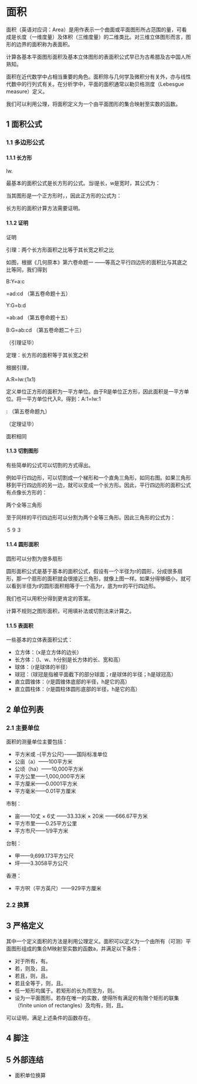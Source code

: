 # 面积

面积（英语对应词：Area）是用作表示一个曲面或平面图形所占范围的量，可看成是长度（一维度量）及体积（三维度量）的二维类比。对三维立体图形而言，图形的边界的面积称为表面积。

计算各基本平面图形面积及基本立体图形的表面积公式早已为古希腊及古中国人所熟知。

面积在近代数学中占相当重要的角色。面积除与几何学及微积分有关外，亦与线性代数中的行列式有关。在分析学中，平面的面积通常以勒贝格测度（Lebesgue measure）定义。

我们可以利用公理，将面积定义为一个由平面图形的集合映射至实数的函数。



## 1 面积公式



### 1.1 多边形公式



#### 1.1.1 长方形

lw.

最基本的面积公式是长方形的公式。当l是长，w是宽时，其公式为：

当其图形是一个正方形时，，因此正方形的公式为：

长方形的面积计算方法需要证明。



#### 1.1.2 证明

证明

引理：两个长方形面积之比等于其长宽之积之比

如图，根据《几何原本》第六卷命题一 ——等高之平行四边形的面积比与其底之比等同，我们得到

B:Y=a:c

=ad:cd （第五卷命题十五）

Y:G=b:d

=ab:ad （第五卷命题十五）

B:G=ab:cd （第五卷命题二十三）

（引理证毕）

定理：长方形的面积等于其长宽之积



根据引理，

A:R=lw:(1x1)

定义单位正方形的面积为一平方单位。由于R是单位正方形，因此面积是一平方单位。将一平方单位代入R，得到：A:1=lw:1

: （第五卷命题九）

（定理证毕）

面积相同



#### 1.1.3 切割图形

有些简单的公式可以切割的方式得出。

例如平行四边形，可以切割成一个梯形和一个直角三角形，如同右图。如果三角形移到平行四边形的另一边，就可以变成一个长方形。因此，平行四边形的面积公式有点像长方形的：

两个全等三角形

至于同样的平行四边形可以分割为两个全等三角形。因此三角形的公式为：

５９３



#### 1.1.4 圆形面积

圆形可以分割为很多扇形

圆形面积公式是基于基本的面积公式，假设有一个半径为r的圆形，分成很多扇形，那一个扇形的面积就会很接近三角形，就像上图一样。如果分得够细小，就可以看到半径为r的圆形面积相等于一个高为r，底为πr的平行四边形。

我们也可以用积分得到更肯定的答案。



计算不规则之图形面积，可用填补法或切割法来计算之。



#### 1.1.5 表面积

一些基本的立体表面积公式：

* 立方体：（x是立方体的边长）
* 长方体：（l、w、h分别是长方体的长、宽和高）
* 球体：（r是球体的半径）
* 球冠：（球冠是指被平面截下的部分球面；r是球体的半径；h是球冠高）
* 直立圆锥体：（r是圆锥体底部的半径，h是它的高）
* 直立圆柱体：（r是圆柱体圆形底部的半径，h是它的高）



## 2 单位列表



### 2.1 主要单位

面积的测量单位主要包括：

* 平方米或 -{平方公尺}-——国际标准单位
* 公亩（a）——100平方米
* 公顷（ha）——10,000平方米
* 平方公里——1,000,000平方米
* 平方厘米——0.0001平方米
* 平方毫米——0.01平方厘米

市制：

* 亩——10丈 × 6丈 ——33.33米 × 20米 ——666.67平方米
* 平方市里——0.25平方公里
* 平方市尺——1/9平方米

台制：

* 甲——9,699.173平方公尺
* 坪——3.3058平方公尺

香港：

* 平方呎（平方英尺）——929平方厘米



### 2.2 换算



## 3 严格定义

其中一个定义面积的方法是利用公理定义。面积可以定义为一个由所有（可测）平面图形组成的集合M映射至实数的函数a，并满足以下条件：

* 对于所有，有。
* 若，则及，且。
* 若且，则，且。
* 若且全等于，则，且。
* 任一矩形均属于。若矩形的长为而宽为，则。
* 设为一平面图形。若存在唯一的实数，使得所有满足的有限个矩形的联集（finite union of rectangles）及均有，则，且。

可以证明，满足上述条件的函数存在。



## 4 脚注



## 5 外部连结

* 面积单位换算



